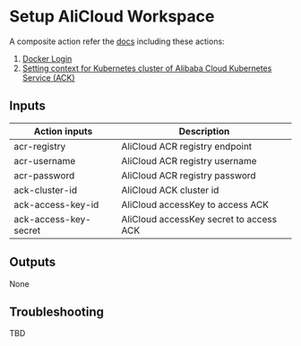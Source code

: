 # Setup AliCloud Workspace

A composite action refer the [docs](https://docs.github.com/en/actions/creating-actions/creating-a-composite-action)
including these actions:

1. [Docker Login](https://github.com/marketplace/actions/docker-login)
2. [Setting context for Kubernetes cluster of Alibaba Cloud Kubernetes Service (ACK)](https://github.com/marketplace/actions/setting-context-for-kubernetes-cluster-of-alibaba-cloud-kubernetes-service-ack)

## Inputs

| Action inputs         | Description                             |
|-----------------------|-----------------------------------------|
| acr-registry          | AliCloud ACR registry endpoint          |
| acr-username          | AliCloud ACR registry username          |
| acr-password          | AliCloud ACR registry password          |
| ack-cluster-id        | AliCloud ACK cluster id                 |
| ack-access-key-id     | AliCloud accessKey to access ACK        |
| ack-access-key-secret | AliCloud accessKey secret to access ACK |

## Outputs

None

## Troubleshooting

TBD
